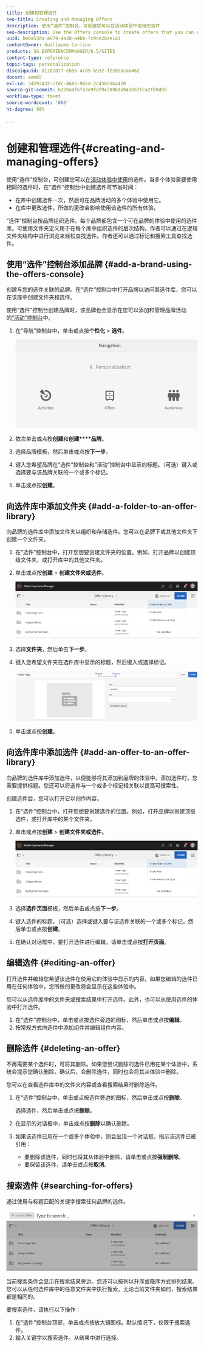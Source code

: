 ```yaml
---
title: 创建和管理选件
seo-title: Creating and Managing Offers
description: 使用“选件”控制台，可创建您可以在活动体验中使用的选件
seo-description: Use the Offers console to create offers that you can use in activity experiences
uuid: be0a53da-a979-4a30-a4bb-7c9ce26ae1a1
contentOwner: Guillaume Carlino
products: SG_EXPERIENCEMANAGER/6.5/SITES
content-type: reference
topic-tags: personalization
discoiquuid: 81102d77-e856-4c85-b932-f22de8ca6462
docset: aem65
exl-id: 34293432-cfdc-466b-96bd-2c43b566a420
source-git-commit: b220adf6fa3e9faf94389b9a9416b7fca2f89d9d
workflow-type: tm+mt
source-wordcount: '866'
ht-degree: 98%

---
```


# 创建和管理选件{#creating-and-managing-offers}

使用“选件”控制台，可创建您可以[在活动体验中使用](/help/sites-authoring/content-targeting-touch.md)的选件。当多个体验需要使用相同的选件时，在“选件”控制台中创建选件可节省时间：

* 在库中创建选件一次，然后可在品牌活动的多个体验中使用它。
* 在库中更改选件，所做的更改会影响使用该选件的所有体验。

“选件”控制台按品牌组织选件。每个品牌都包含一个可在品牌的体验中使用的选件库。可使用文件夹定义用于在每个库中组织选件的层次结构。作者可以通过在逻辑文件夹结构中进行浏览来轻松查找选件。作者还可以通过标记和搜索工具查找选件。

## 使用“选件”控制台添加品牌 {#add-a-brand-using-the-offers-console}

创建与您的选件关联的品牌。在“选件”控制台中打开品牌以访问其选件库，您可以在该库中创建文件夹和选件。

使用“选件”控制台创建品牌时，该品牌也会显示在您可以添加和管理品牌活动的[“活动”控制台](/help/sites-authoring/activitylib.md)中。

1. 在“导航”控制台中，单击或点按&#x200B;**个性化** > **选件**。

   ![screenshot_2019-03-05at124139-1](assets/screen-shot_2019-03-05at124139-1.png)

1. 依次单击或点按&#x200B;**创建**&#x200B;和&#x200B;**创建****品牌**。
1. 选择品牌模板，然后单击或点按&#x200B;**下一步**。
1. 键入您希望品牌在“选件”控制台和“活动”控制台中显示的标题。（可选）键入或选择要与该品牌关联的一个或多个标记。
1. 单击或点按&#x200B;**创建**。

## 向选件库中添加文件夹 {#add-a-folder-to-an-offer-library}

向品牌的选件库中添加文件夹以组织和存储选件。您可以在品牌下或其他文件夹下创建一个文件夹。

1. 在“选件”控制台中，打开您想要创建文件夹的位置。例如，打开品牌以创建顶级文件夹，或打开库中的其他文件夹。
1. 单击或点按&#x200B;**创建** > **创建文件夹或选件**。

   ![screenshot_2019-03-05at124557](assets/screen-shot_2019-03-05at124557.png)

1. 选择&#x200B;**文件夹**，然后单击&#x200B;**下一步**。
1. 键入您希望文件夹在选件库中显示的标题，然后键入或选择标记。

   ![chlimage_1-172](assets/chlimage_1-172.png)

1. 单击或点按&#x200B;**创建**。

## 向选件库中添加选件 {#add-an-offer-to-an-offer-library}

向品牌的选件库中添加选件，以便能够将其添加到品牌的体验中。添加选件时，您需要提供标题。您还可以将选件与一个或多个标记相关联以提高可搜索性。

创建选件后，您可以打开它以创作内容。

1. 在“选件”控制台中，打开您想要创建选件的位置。例如，打开品牌以创建顶级选件，或打开库中的某个文件夹。
1. 单击或点按&#x200B;**创建** > **创建文件夹或选件**。

   ![screenshot_2019-03-05at124557-1](assets/screen-shot_2019-03-05at124557-1.png)

1. 选择&#x200B;**选件页面**&#x200B;模板，然后单击或点按&#x200B;**下一步**。
1. 键入选件的标题，（可选）选择或键入要与该选件关联的一个或多个标记，然后单击或点按&#x200B;**创建**。
1. 在确认对话框中，要打开选件进行编辑，请单击或点按&#x200B;**打开页面**。

## 编辑选件 {#editing-an-offer}

打开选件并编辑您希望该选件在使用它的体验中显示的内容。如果您编辑的选件已用在任何体验中，您所做的更改将会显示在这些体验中。

您可以从选件库中的文件夹或搜索结果中打开选件。此外，也可以从使用选件的体验中打开选件。

1. 在“选件”控制台中，单击或点按选件旁边的图标，然后单击或点按&#x200B;**编辑**。
1. 按常规方式向选件中添加组件并编辑组件内容。

## 删除选件 {#deleting-an-offer}

不再需要某个选件时，可将其删除。如果您尝试删除的选件已用在某个体验中，系统会提示您确认删除。确认后，会删除选件，同时也会将其从体验中删除。

您可以在查看选件库中的文件夹内容或查看搜索结果时删除选件。

1. 在“选件”控制台中，单击或点按选件旁边的图标，然后单击或点按&#x200B;**删除**。

   选择选件，然后单击或点按&#x200B;**删除**。

1. 在显示的对话框中，单击或点按&#x200B;**删除**&#x200B;以确认删除。
1. 如果该选件已用在一个或多个体验中，则会出现一个对话框，指示该选件已被引用：

   * 要删除该选件，同时也将其从体验中删除，请单击或点按&#x200B;**强制删除**。
   * 要保留该选件，请单击或点按&#x200B;**取消**。

## 搜索选件 {#searching-for-offers}

通过使用与标题匹配的关键字搜索任何品牌的选件。

![screenshot_2019-03-05at124731](assets/screen-shot_2019-03-05at124731.png)

当前搜索条件会显示在搜索结果旁边。您还可以按列以升序或降序方式排列结果。您可以从任何选件库中的任意文件夹中执行搜索。无论当前文件夹如何，搜索结果都是相同的。

要搜索选件，请执行以下操作：

1. 在“选件”控制台顶部，单击或点按放大镜图标。默认情况下，仅限于搜索选件。
1. 输入关键字以搜索选件。从结果中进行选择。
